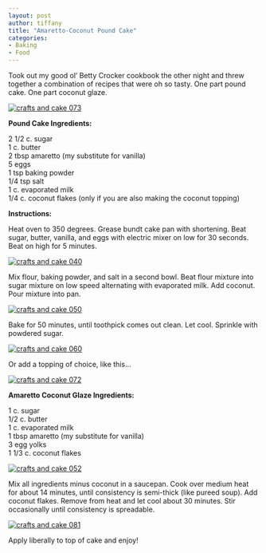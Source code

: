 ```yaml
---
layout: post
author: tiffany
title: "Amaretto-Coconut Pound Cake"
categories: 
- Baking
- Food
---
```


Took out my good ol’ Betty Crocker cookbook the other night and threw together a combination of recipes that were oh so tasty. One part pound cake. One part coconut glaze.

[![](jekyll_uploads/2011/04/crafts-and-cake-073-575x431.jpg "crafts and cake 073")](http://www.sweetpeonies.com/2011/04/amaretto-coconut-pound-cake/crafts-and-cake-073/)

**Pound Cake Ingredients:**

2 1/2 c. sugar  
1 c. butter  
2 tbsp amaretto (my substitute for vanilla)  
5 eggs  
1 tsp baking powder  
1/4 tsp salt  
1 c. evaporated milk  
1/4 c. coconut flakes (only if you are also making the coconut topping)

**Instructions:**

Heat oven to 350 degrees. Grease bundt cake pan with shortening. Beat sugar, butter, vanilla, and eggs with electric mixer on low for 30 seconds. Beat on high for 5 minutes.

[![](jekyll_uploads/2011/04/crafts-and-cake-040-575x431.jpg "crafts and cake 040")](http://www.sweetpeonies.com/2011/04/amaretto-coconut-pound-cake/crafts-and-cake-040/)

Mix flour, baking powder, and salt in a second bowl. Beat flour mixture into sugar mixture on low speed alternating with evaporated milk. Add coconut. Pour mixture into pan.

[![](jekyll_uploads/2011/04/crafts-and-cake-050-575x431.jpg "crafts and cake 050")](http://www.sweetpeonies.com/2011/04/amaretto-coconut-pound-cake/crafts-and-cake-050/)

Bake for 50 minutes, until toothpick comes out clean. Let cool. Sprinkle with powdered sugar.

[![](jekyll_uploads/2011/04/crafts-and-cake-060-575x431.jpg "crafts and cake 060")](http://www.sweetpeonies.com/2011/04/amaretto-coconut-pound-cake/crafts-and-cake-060/)

Or add a topping of choice, like this…

[![](jekyll_uploads/2011/04/crafts-and-cake-072-575x431.jpg "crafts and cake 072")](http://www.sweetpeonies.com/2011/04/amaretto-coconut-pound-cake/crafts-and-cake-072/)

**Amaretto Coconut Glaze Ingredients:**

1 c. sugar  
1/2 c. butter  
1 c. evaporated milk  
1 tbsp amaretto (my substitute for vanilla)  
3 egg yolks  
1 1/3 c. coconut flakes

[![](jekyll_uploads/2011/04/crafts-and-cake-052-575x431.jpg "crafts and cake 052")](http://www.sweetpeonies.com/2011/04/amaretto-coconut-pound-cake/crafts-and-cake-052/)

Mix all ingredients minus coconut in a saucepan. Cook over medium heat for about 14 minutes, until consistency is semi-thick (like pureed soup). Add coconut flakes. Remove from heat and let cool about 30 minutes. Stir occasionally until consistency is spreadable.

[![](jekyll_uploads/2011/04/crafts-and-cake-081-575x431.jpg "crafts and cake 081")](http://www.sweetpeonies.com/2011/04/amaretto-coconut-pound-cake/crafts-and-cake-081/)

Apply liberally to top of cake and enjoy!